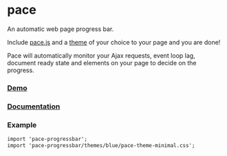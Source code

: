 pace
====

An automatic web page progress bar.

Include [pace.js](https://raw.github.com/HubSpot/pace/v1.0.2/pace.min.js) and a [theme](http://github.hubspot.com/pace/docs/welcome/) of your choice to your page and you are done!

Pace will automatically monitor your Ajax requests, event loop lag, document ready state and elements on your page to decide on the progress.


### [Demo](http://github.hubspot.com/pace/docs/welcome/)

### [Documentation](http://github.hubspot.com/pace/)

### Example

```html
import 'pace-progressbar';
import 'pace-progressbar/themes/blue/pace-theme-minimal.css';
```
